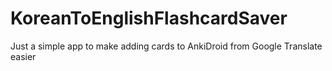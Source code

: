 # KoreanToEnglishFlashcardSaver
 Just a simple app to make adding cards to AnkiDroid from Google Translate easier
